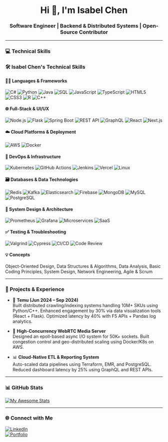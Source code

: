 <h1 align="center">Hi 👋, I'm Isabel Chen</h1>
<h3 align="center">Software Engineer | Backend & Distributed Systems | Open-Source Contributor</h3>

---

### 💻 Technical Skills

### 🛠️ Isabel Chen's Technical Skills

#### 👩‍💻 Languages & Frameworks
![C#](https://img.shields.io/badge/C%23-239120?style=flat&logo=c-sharp&logoColor=white)
![Python](https://img.shields.io/badge/Python-3776AB?style=flat&logo=python&logoColor=white)
![Java](https://img.shields.io/badge/Java-ED8B00?style=flat&logo=openjdk&logoColor=white)
![SQL](https://img.shields.io/badge/SQL-336791?style=flat&logo=postgresql&logoColor=white)
![JavaScript](https://img.shields.io/badge/JavaScript-F7DF1E?style=flat&logo=javascript&logoColor=black)
![TypeScript](https://img.shields.io/badge/TypeScript-3178C6?style=flat&logo=typescript&logoColor=white)
![HTML5](https://img.shields.io/badge/HTML5-E34F26?style=flat&logo=html5&logoColor=white)
![CSS3](https://img.shields.io/badge/CSS3-1572B6?style=flat&logo=css3&logoColor=white)
![R](https://img.shields.io/badge/R-276DC3?style=flat&logo=r&logoColor=white)
![C++](https://img.shields.io/badge/C++-00599C?style=flat&logo=c%2B%2B&logoColor=white)

#### 🌐 Full-Stack & UI/UX
![Node.js](https://img.shields.io/badge/Node.js-339933?style=flat&logo=nodedotjs&logoColor=white)
![Flask](https://img.shields.io/badge/Flask-000000?style=flat&logo=flask&logoColor=white)
![Spring Boot](https://img.shields.io/badge/Spring_Boot-6DB33F?style=flat&logo=spring-boot&logoColor=white)
![REST API](https://img.shields.io/badge/REST-02569B?style=flat&logo=rest&logoColor=white)
![GraphQL](https://img.shields.io/badge/GraphQL-E10098?style=flat&logo=graphql&logoColor=white)
![React](https://img.shields.io/badge/React-61DAFB?style=flat&logo=react&logoColor=black)
![Next.js](https://img.shields.io/badge/Next.js-000000?style=flat&logo=nextdotjs&logoColor=white)

#### ☁️ Cloud Platforms & Deployment
![AWS](https://img.shields.io/badge/AWS-232F3E?style=flat&logo=amazon-aws&logoColor=white)
![Docker](https://img.shields.io/badge/Docker-2496ED?style=flat&logo=docker&logoColor=white)

#### 🔧 DevOps & Infrastructure
![Kubernetes](https://img.shields.io/badge/Kubernetes-326CE5?style=flat&logo=kubernetes&logoColor=white)
![GitHub Actions](https://img.shields.io/badge/GitHub_Actions-2088FF?style=flat&logo=github-actions&logoColor=white)
![Jenkins](https://img.shields.io/badge/Jenkins-D24939?style=flat&logo=jenkins&logoColor=white)
![Vercel](https://img.shields.io/badge/Vercel-000000?style=flat&logo=vercel&logoColor=white)
![Linux](https://img.shields.io/badge/Linux-FCC624?style=flat&logo=linux&logoColor=black)

#### 🗃️ Databases & Data Technologies
![Redis](https://img.shields.io/badge/Redis-DC382D?style=flat&logo=redis&logoColor=white)
![Kafka](https://img.shields.io/badge/Apache_Kafka-231F20?style=flat&logo=apachekafka&logoColor=white)
![Elasticsearch](https://img.shields.io/badge/Elasticsearch-005571?style=flat&logo=elasticsearch&logoColor=white)
![Firebase](https://img.shields.io/badge/Firebase-FFCA28?style=flat&logo=firebase&logoColor=black)
![MongoDB](https://img.shields.io/badge/MongoDB-47A248?style=flat&logo=mongodb&logoColor=white)
![MySQL](https://img.shields.io/badge/MySQL-4479A1?style=flat&logo=mysql&logoColor=white)
![PostgreSQL](https://img.shields.io/badge/PostgreSQL-336791?style=flat&logo=postgresql&logoColor=white)

#### 🧩 System Design & Architecture
![Prometheus](https://img.shields.io/badge/Prometheus-E6522C?style=flat&logo=prometheus&logoColor=white)
![Grafana](https://img.shields.io/badge/Grafana-F46800?style=flat&logo=grafana&logoColor=white)
![Microservices](https://img.shields.io/badge/Microservices-FF6F00?style=flat&logo=microgen&logoColor=white)
![SaaS](https://img.shields.io/badge/SaaS-3A3A3A?style=flat&logo=spring&logoColor=white)

#### ✅ Testing & Troubleshooting
![Valgrind](https://img.shields.io/badge/Valgrind-652C91?style=flat)
![Cypress](https://img.shields.io/badge/Cypress-17202C?style=flat&logo=cypress&logoColor=white)
![CI/CD](https://img.shields.io/badge/CI/CD-blue?style=flat&logo=githubactions)
![Code Review](https://img.shields.io/badge/Code_Review-007ACC?style=flat&logo=visual-studio-code&logoColor=white)

#### 💡 Concepts
Object-Oriented Design, Data Structures & Algorithms, Data Analysis, Basic Coding Principles, System Design, Network Engineering, Agile & Scrum

---

### 🚀 Projects & Experience

- 🛒 **Temu (Jun 2024 – Sep 2024)**  
  Built distributed crawling/indexing systems handling 10M+ SKUs using Python/C++. Enhanced engagement by 30% via data visualization tools (React + Flask). Optimized latency by 40% with F5 APIs + Pandas log analytics.

- 📡 **High-Concurrency WebRTC Media Server**  
  Designed an epoll-based async I/O system for 50K+ sockets. Built congestion control and geo-distributed scaling using Docker/K8s on AWS.

- 📊 **Cloud-Native ETL & Reporting System**  
  Auto-scaled data pipelines using Terraform, EMR, and PostgreSQL. Reduced dashboard latency by 25% using GraphQL and REST APIs.

---

### 📊 GitHub Stats

[![My Awesome Stats](https://awesome-github-stats.azurewebsites.net/user-stats/isabelccc?cardType=octocat&theme=github-dark&preferLogin=false)](https://git.io/awesome-stats-card)

---

### 🌐 Connect with Me

[![LinkedIn](https://img.shields.io/badge/LinkedIn-blue?logo=linkedin)](https://www.linkedin.com/in/isabel-chen-28a04829a/)  
[![Portfolio](https://img.shields.io/badge/Website-Portfolio-informational)](https://isabelccc.github.io/demo.io/)
